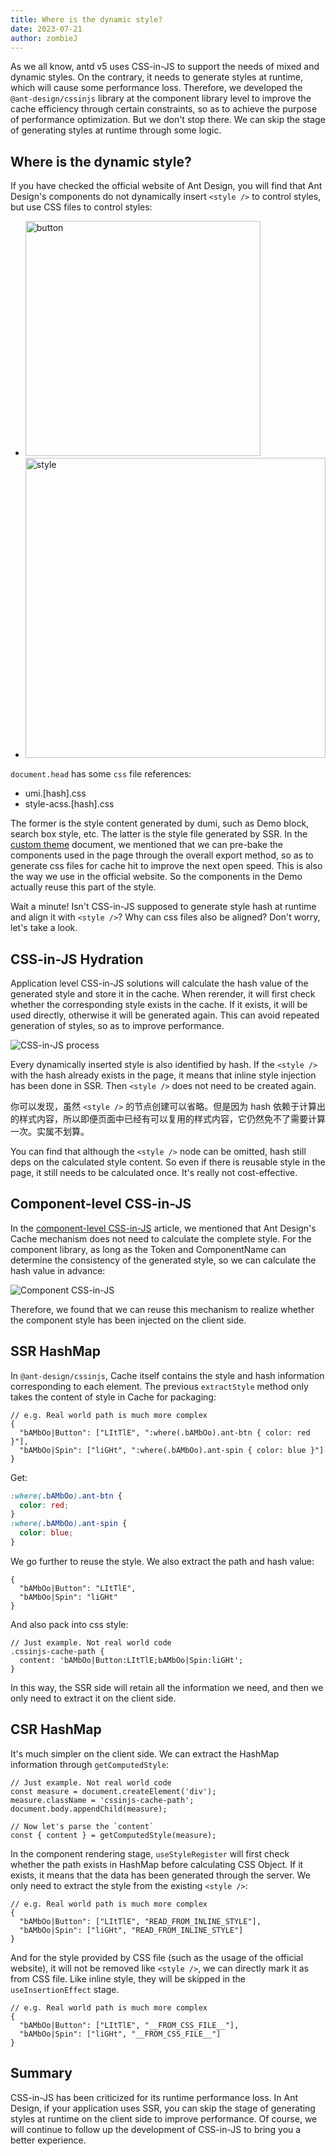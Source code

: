 ```yaml
---
title: Where is the dynamic style?
date: 2023-07-21
author: zombieJ
---
```


As we all know, antd v5 uses CSS-in-JS to support the needs of mixed and dynamic styles. On the contrary, it needs to generate styles at runtime, which will cause some performance loss. Therefore, we developed the `@ant-design/cssinjs` library at the component library level to improve the cache efficiency through certain constraints, so as to achieve the purpose of performance optimization. But we don't stop there. We can skip the stage of generating styles at runtime through some logic.

## Where is the dynamic style?

If you have checked the official website of Ant Design, you will find that Ant Design's components do not dynamically insert `<style />` to control styles, but use CSS files to control styles:

- <img width="376" alt="button" src="https://github.com/ant-design/ant-design/assets/5378891/82fc5e7a-8d68-4c37-b892-e75097f80ff8" />
- <img width="480" alt="style" src="https://github.com/ant-design/ant-design/assets/5378891/ab31820e-6602-4421-9101-50cb70738058" />

`document.head` has some `css` file references:

- umi.\[hash].css
- style-acss.\[hash].css

The former is the style content generated by dumi, such as Demo block, search box style, etc. The latter is the style file generated by SSR. In the [custom theme](/docs/react/customize-theme) document, we mentioned that we can pre-bake the components used in the page through the overall export method, so as to generate css files for cache hit to improve the next open speed. This is also the way we use in the official website. So the components in the Demo actually reuse this part of the style.

Wait a minute! Isn't CSS-in-JS supposed to generate style hash at runtime and align it with `<style />`? Why can css files also be aligned? Don't worry, let's take a look.

## CSS-in-JS Hydration

Application level CSS-in-JS solutions will calculate the hash value of the generated style and store it in the cache. When rerender, it will first check whether the corresponding style exists in the cache. If it exists, it will be used directly, otherwise it will be generated again. This can avoid repeated generation of styles, so as to improve performance.

![CSS-in-JS process](https://github.com/ant-design/ant-design/assets/5378891/aa8825c9-a78a-4326-ac13-30a27cbe14b6)

Every dynamically inserted style is also identified by hash. If the `<style />` with the hash already exists in the page, it means that inline style injection has been done in SSR. Then `<style />` does not need to be created again.

你可以发现，虽然 `<style />` 的节点创建可以省略。但是因为 hash 依赖于计算出的样式内容，所以即便页面中已经有可以复用的样式内容，它仍然免不了需要计算一次。实属不划算。

You can find that although the `<style />` node can be omitted, hash still deps on the calculated style content. So even if there is reusable style in the page, it still needs to be calculated once. It's really not cost-effective.

## Component-level CSS-in-JS

In the [component-level CSS-in-JS](/docs/blog/css-in-js) article, we mentioned that Ant Design's Cache mechanism does not need to calculate the complete style. For the component library, as long as the Token and ComponentName can determine the consistency of the generated style, so we can calculate the hash value in advance:

![Component CSS-in-JS](https://mdn.alipayobjects.com/huamei_7uahnr/afts/img/A*yZMNSYVtxnAAAAAAAAAAAAAADrJ8AQ/original)

Therefore, we found that we can reuse this mechanism to realize whether the component style has been injected on the client side.

## SSR HashMap

In `@ant-design/cssinjs`, Cache itself contains the style and hash information corresponding to each element. The previous `extractStyle` method only takes the content of style in Cache for packaging:

```tsx
// e.g. Real world path is much more complex
{
  "bAMbOo|Button": ["LItTlE", ":where(.bAMbOo).ant-btn { color: red }"],
  "bAMbOo|Spin": ["liGHt", ":where(.bAMbOo).ant-spin { color: blue }"]
}
```

Get:

```css
:where(.bAMbOo).ant-btn {
  color: red;
}
:where(.bAMbOo).ant-spin {
  color: blue;
}
```

We go further to reuse the style. We also extract the path and hash value:

```tsx
{
  "bAMbOo|Button": "LItTlE",
  "bAMbOo|Spin": "liGHt"
}
```

And also pack into css style:

```less
// Just example. Not real world code
.cssinjs-cache-path {
  content: 'bAMbOo|Button:LItTlE;bAMbOo|Spin:liGHt';
}
```

In this way, the SSR side will retain all the information we need, and then we only need to extract it on the client side.

## CSR HashMap

It's much simpler on the client side. We can extract the HashMap information through `getComputedStyle`:

```tsx
// Just example. Not real world code
const measure = document.createElement('div');
measure.className = 'cssinjs-cache-path';
document.body.appendChild(measure);

// Now let's parse the `content`
const { content } = getComputedStyle(measure);
```

In the component rendering stage, `useStyleRegister` will first check whether the path exists in HashMap before calculating CSS Object. If it exists, it means that the data has been generated through the server. We only need to extract the style from the existing `<style />`:

```tsx
// e.g. Real world path is much more complex
{
  "bAMbOo|Button": ["LItTlE", "READ_FROM_INLINE_STYLE"],
  "bAMbOo|Spin": ["liGHt", "READ_FROM_INLINE_STYLE"]
}
```

And for the style provided by CSS file (such as the usage of the official website), it will not be removed like `<style />`, we can directly mark it as from CSS file. Like inline style, they will be skipped in the `useInsertionEffect` stage.

```tsx
// e.g. Real world path is much more complex
{
  "bAMbOo|Button": ["LItTlE", "__FROM_CSS_FILE__"],
  "bAMbOo|Spin": ["liGHt", "__FROM_CSS_FILE__"]
}
```

## Summary

CSS-in-JS has been criticized for its runtime performance loss. In Ant Design, if your application uses SSR, you can skip the stage of generating styles at runtime on the client side to improve performance. Of course, we will continue to follow up the development of CSS-in-JS to bring you a better experience.
